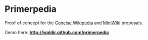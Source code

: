 Primerpedia
=========

Proof of concept for the [Concise Wikipedia](http://meta.wikimedia.org/wiki/Concise_Wikipedia)
and [MiniWiki](http://meta.wikimedia.org/wiki/MiniWiki) proposals.

Demo here: **http://waldir.github.com/primerpedia**
